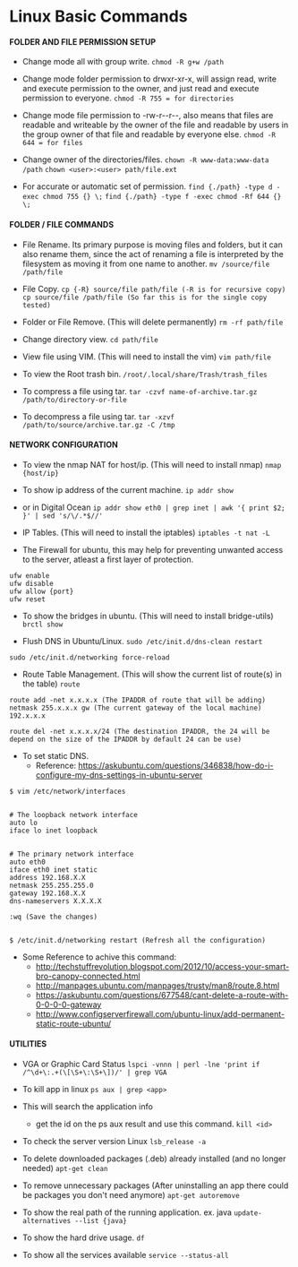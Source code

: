 # Linux Basic Commands

#### FOLDER AND FILE PERMISSION SETUP  
- Change mode all with group write.
```chmod -R g+w /path```

- Change mode folder permission to drwxr-xr-x, will assign read, write and execute permission to the owner, 
    and just read and execute permission to everyone.
```chmod -R 755 = for directories```

- Change mode file permission to -rw-r--r--, also means that files are readable and writeable by the owner of the file 
    and readable by users in the group owner of that file and readable by everyone else.
```chmod -R 644 = for files```

- Change owner of the directories/files.
```chown -R www-data:www-data /path```
```chown <user>:<user> path/file.ext```

- For accurate or automatic set of permission.
```find {./path} -type d -exec chmod 755 {} \;```
```find {./path} -type f -exec chmod -Rf 644 {} \;```

#### FOLDER / FILE COMMANDS ####
- File Rename. Its primary purpose is moving files and folders, but it can also rename them, 
    since the act of renaming a file is interpreted by the filesystem as moving it from one name to another.
```mv /source/file /path/file```

- File Copy.
```cp {-R} source/file path/file (-R is for recursive copy)```
```cp source/file /path/file (So far this is for the single copy tested)```

- Folder or File Remove. (This will delete permanently)
```rm -rf path/file```

- Change directory view.
```cd path/file```

- View file using VIM. (This will need to install the vim)
```vim path/file```        

- To view the Root trash bin.
```/root/.local/share/Trash/trash_files```

- To compress a file using tar.
```tar -czvf name-of-archive.tar.gz /path/to/directory-or-file```

- To decompress a file using tar.
```tar -xzvf /path/to/source/archive.tar.gz -C /tmp```

#### NETWORK CONFIGURATION ####
- To view the nmap NAT for host/ip. (This will need to install nmap)
```nmap {host/ip}```

- To show ip address of the current machine.
```ip addr show```

- or in Digital Ocean
```ip addr show eth0 | grep inet | awk '{ print $2; }' | sed 's/\/.*$//'```

- IP Tables. (This will need to install the iptables)
```iptables -t nat -L```

- The Firewall for ubuntu, this may help for preventing unwanted access to the server, atleast a first layer of protection.
```
ufw enable
ufw disable
ufw allow {port}
ufw reset
```

- To show the bridges in ubuntu. (This will need to install bridge-utils)
```brctl show```
   
- Flush DNS in Ubuntu/Linux.
```sudo /etc/init.d/dns-clean restart```

```sudo /etc/init.d/networking force-reload```

- Route Table Management. (This will show the current list of route(s) in the table) ```route ```
```
route add -net x.x.x.x (The IPADDR of route that will be adding) netmask 255.x.x.x gw (The current gateway of the local machine) 192.x.x.x
```
```
route del -net x.x.x.x/24 (The destination IPADDR, the 24 will be depend on the size of the IPADDR by default 24 can be use)
```

- To set static DNS.
    - Reference: https://askubuntu.com/questions/346838/how-do-i-configure-my-dns-settings-in-ubuntu-server
```
$ vim /etc/network/interfaces


# The loopback network interface  
auto lo  
iface lo inet loopback  


# The primary network interface  
auto eth0 
iface eth0 inet static  
address 192.168.X.X
netmask 255.255.255.0
gateway 192.168.X.X
dns-nameservers X.X.X.X

:wq (Save the changes)


$ /etc/init.d/networking restart (Refresh all the configuration)
```

- Some Reference to achive this command:
    * http://techstuffrevolution.blogspot.com/2012/10/access-your-smart-bro-canopy-connected.html
    * http://manpages.ubuntu.com/manpages/trusty/man8/route.8.html
    * https://askubuntu.com/questions/677548/cant-delete-a-route-with-0-0-0-0-gateway
    * http://www.configserverfirewall.com/ubuntu-linux/add-permanent-static-route-ubuntu/

#### UTILITIES ####
- VGA or Graphic Card Status
```lspci -vnnn | perl -lne 'print if /^\d+\:.+(\[\S+\:\S+\])/' | grep VGA```

- To kill app in linux
```ps aux | grep <app>```

- This will search the application info
    - get the id on the ps aux result and use this command.
```kill <id>```      
    
- To check the server version Linux
```lsb_release -a```

- To delete downloaded packages (.deb) already installed (and no longer needed) 
```apt-get clean```

- To remove unnecessary packages (After uninstalling an app there could be packages you don't need anymore)
```apt-get autoremove```

- To show the real path of the running application. ex. java
```update-alternatives --list {java}```

- To show the hard drive usage.
```df```

- To show all the services available
```service --status-all```